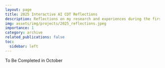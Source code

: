 ```yaml
---
layout: page
title: 2025 Interactive AI CDT Reflections
description: Reflections on my research and experiences during the first research year of the Interactive AI CDT
img: assets/img/projects/2025_reflections.jpeg
importance: 1
category: archive
related_publications: false
toc:
  sidebar: left
---
```


To Be Completed in October
